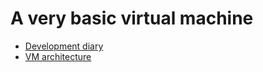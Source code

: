 # A very basic virtual machine

* [Development diary](docs/follow_up.md)
* [VM architecture](docs/vm_architecture.md)